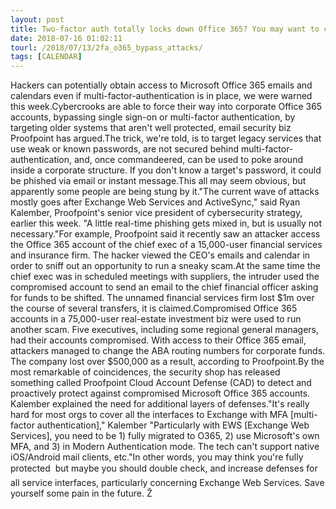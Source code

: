 ```yaml
---
layout: post
title: Two-factor auth totally locks down Office 365? You may want to check all your services...
date: 2018-07-16 01:02:11
tourl: /2018/07/13/2fa_o365_bypass_attacks/
tags: [CALENDAR]
---
```

Hackers can potentially obtain access to Microsoft Office 365 emails and calendars even if multi-factor-authentication is in place, we were warned this week.Cybercrooks are able to force their way into corporate Office 365 accounts, bypassing single sign-on or multi-factor authentication, by targeting older systems that aren't well protected, email security biz Proofpoint has argued.The trick, we're told, is to target legacy services that use weak or known passwords, are not secured behind multi-factor-authentication, and, once commandeered, can be used to poke around inside a corporate structure. If you don't know a target's password, it could be phished via email or instant message.This all may seem obvious, but apparently some people are being stung by it."The current wave of attacks mostly goes after Exchange Web Services and ActiveSync," said Ryan Kalember, Proofpoint's senior vice president of cybersecurity strategy, earlier this week. "A little real-time phishing gets mixed in, but is usually not necessary."For example, Proofpoint said it recently saw an attacker access the Office 365 account of the chief exec of a 15,000-user financial services and insurance firm. The hacker viewed the CEO's emails and calendar in order to sniff out an opportunity to run a sneaky scam.At the same time the chief exec was in scheduled meetings with suppliers, the intruder used the compromised account to send an email to the chief financial officer asking for funds to be shifted. The unnamed financial services firm lost $1m over the course of several transfers, it is claimed.Compromised Office 365 accounts in a 75,000-user real-estate investment biz were used to run another scam. Five executives, including some regional general managers, had their accounts compromised. With access to their Office 365 email, attackers managed to change the ABA routing numbers for corporate funds. The company lost over $500,000 as a result, according to Proofpoint.By the most remarkable of coincidences, the security shop has released something called Proofpoint Cloud Account Defense (CAD) to detect and proactively protect against compromised Microsoft Office 365 accounts. Kalember explained the need for additional layers of defenses."It's really hard for most orgs to cover all the interfaces to Exchange with MFA [multi-factor authentication]," Kalember "Particularly with EWS [Exchange Web Services], you need to be 1) fully migrated to O365, 2) use Microsoft's own MFA, and 3) in Modern Authentication mode. The tech can't support native iOS/Android mail clients, etc."In other words, you may think you're fully protected  but maybe you should double check, and increase defenses for all service interfaces, particularly concerning Exchange Web Services. Save yourself some pain in the future. Ž